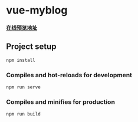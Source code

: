 # vue-myblog

#### [在线预览地址](http://121.41.11.84/kouding)

## Project setup
```
npm install
```

### Compiles and hot-reloads for development
```
npm run serve
```

### Compiles and minifies for production
```
npm run build
```

